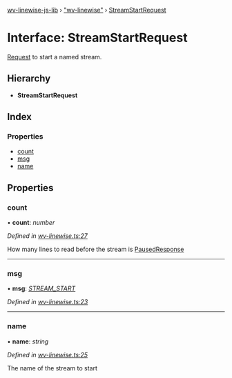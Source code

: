 [wv-linewise-js-lib](../README.md) › ["wv-linewise"](../modules/_wv_linewise_.md) › [StreamStartRequest](_wv_linewise_.streamstartrequest.md)

# Interface: StreamStartRequest

[Request](../modules/_wv_linewise_.md#request) to start a named stream.

## Hierarchy

* **StreamStartRequest**

## Index

### Properties

* [count](_wv_linewise_.streamstartrequest.md#count)
* [msg](_wv_linewise_.streamstartrequest.md#msg)
* [name](_wv_linewise_.streamstartrequest.md#name)

## Properties

###  count

• **count**: *number*

*Defined in [wv-linewise.ts:27](https://github.com/forbesmyester/wv-linewise/blob/65da995/js-lib/src/wv-linewise.ts#L27)*

How many lines to read before the stream is [PausedResponse](_wv_linewise_.pausedresponse.md)

___

###  msg

• **msg**: *[STREAM_START](../enums/_wv_linewise_.request_type.md#stream_start)*

*Defined in [wv-linewise.ts:23](https://github.com/forbesmyester/wv-linewise/blob/65da995/js-lib/src/wv-linewise.ts#L23)*

___

###  name

• **name**: *string*

*Defined in [wv-linewise.ts:25](https://github.com/forbesmyester/wv-linewise/blob/65da995/js-lib/src/wv-linewise.ts#L25)*

The name of the stream to start
